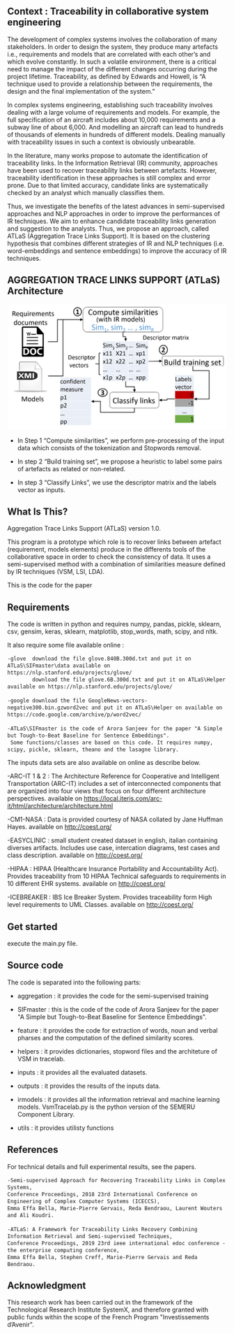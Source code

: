 Context : Traceability in collaborative system engineering
----------------------------------------------------------
The development of complex systems involves the collaboration of many stakeholders. In order to design the system, they produce many artefacts i.e., requirements and models that are correlated with each other’s and which evolve constantly. In such a volatile environment, there is a critical need to manage the impact of the different changes occurring during the project lifetime. Traceability, as defined by Edwards and Howell, is “A technique used to provide a relationship between the requirements, the design and the final implementation of the system.”

In complex systems engineering, establishing such traceability involves dealing with a large volume of requirements and models. For example, the full specification of an aircraft includes about 10,000 requirements and a subway line of about 6,000. And modelling an aircraft can lead to hundreds of thousands of elements in hundreds of different models. Dealing manually with traceability issues in such a context is obviously unbearable.

In the literature, many works propose to automate the identification of traceability links. In the Information Retrieval (IR) community, approaches have been used to recover traceability links between artefacts. However, traceability identification in these approaches is still complex and error prone.  Due to that limited accuracy, candidate links are systematically checked by an analyst which manually classifies them.

Thus, we investigate the benefits of the latest advances in semi-supervised approaches and NLP approaches in order to improve the performances of IR techniques. We aim to enhance candidate traceability links generation and suggestion to the analysts. Thus, we propose an approach, called ATLaS (Aggregation Trace Links Support). It is based on the clustering hypothesis that combines different strategies of IR and NLP techniques (i.e. word-embeddings and sentence embeddings) to improve the accuracy of IR techniques.


AGGREGATION TRACE LINKS SUPPORT (ATLaS) Architecture
----------------------------------------------------

![alt ATLaS Architecture](https://github.com/eleffa/ATLaS/blob/master/Image1.png?raw=true)

- In Step 1 “Compute similarities”, we perform pre-processing of the input data which consists of the tokenization and Stopwords removal.

- In step 2 “Build training set”, we propose a heuristic to label some pairs of artefacts as related or non-related. 		

- In step 3 “Classify Links”, we use the descriptor matrix and the labels vector as inputs.



What Is This?
-------------
Aggregation Trace Links Support (ATLaS) version 1.0.

This program is a prototype which role is to recover links between artefact (requirement, models elements) produce in the differents tools
of the collaborative space in order to check the consistency of data. It uses a semi-supervised method with a combination of similarities 
measure defined by IR techniques (VSM, LSI, LDA).

This is the code for the paper 

Requirements
------------
The code is written in python and requires numpy, pandas, pickle, sklearn, csv, gensim, keras, sklearn, matplotlib, stop_words,
										   math, scipy, and nltk. 


It also require some file available online :

	-glove  download the file glove.840B.300d.txt and put it on ATLaS\SIFmaster\data available on https://nlp.stanford.edu/projects/glove/
		    download the file glove.6B.300d.txt and put it on ATLaS\Helper  available on https://nlp.stanford.edu/projects/glove/
		
	-google download the file GoogleNews-vectors-negative300.bin.gzword2vec and put it on ATLaS\Helper on available on https://code.google.com/archive/p/word2vec/

	-ATLaS\SIFmaster is the code of Arora Sanjeev for the paper "A Simple but Tough-to-Beat Baseline for Sentence Embeddings".
	 Some functions/classes are based on this code. It requires numpy, scipy, pickle, sklearn, theano and the lasagne library. 

The inputs data sets are also available on online as describe below.

-ARC-IT 1 & 2 : The Architecture Reference for Cooperative and Intelligent Transportation (ARC-IT) includes a set 
of interconnected components that are organized into four views that focus on four different architecture perspectives. 
available on https://local.iteris.com/arc-it/html/architecture/architecture.html

-CM1-NASA : Data is provided courtesy of NASA collated by Jane Huffman Hayes. available on http://coest.org/

-EASYCLINIC : small student created dataset in english, italian containing diverses artifacts. Includes use case, intercation diagrams, 
test cases and class description. available on http://coest.org/
  
-HIPAA : HIPAA (Healthcare Insurance Portability and Accountability Act). Provides traceability from 10 HIPAA Technical safeguards 
to requirements in 10 different EHR systems. available on http://coest.org/

-ICEBREAKER : IBS  Ice Breaker System. Provides traceability form High level requirements to UML Classes. available on http://coest.org/
 

Get started
------------
execute the main.py file.


Source code
-----------
The code is separated into the following parts:

- aggregation : it provides the code for the semi-supervised training

- SIFmaster : this is the code of the code of Arora Sanjeev for the paper "A Simple but Tough-to-Beat Baseline for Sentence Embeddings".

- feature : it provides the code for extraction of words, noun and verbal pharses and the computation of the defined similarity scores.

- helpers : it provides dictionaries, stopword files and the architeture of VSM in tracelab.

- inputs : it provides all the evaluated datasets.

- outputs : it provides the results of the inputs data. 

- irmodels : it provides all the information retrieval and machine learning models. VsmTracelab.py is the python version of the SEMERU Component Library.

- utils : it provides utilisty functions

References
----------
For technical details and full experimental results, see the papers.

	-Semi-supervised Approach for Recovering Traceability Links in Complex Systems, 
	Conference Proceedings, 2018 23rd International Conference on Engineering of Complex Computer Systems (ICECCS), 
	Emma Effa Bella, Marie-Pierre Gervais, Reda Bendraou, Laurent Wouters and Ali Koudri.

	-ATLaS: A Framework for Traceability Links Recovery Combining Information Retrieval and Semi-supervised Techniques, 
	Conference Proceedings, 2019 23rd ieee international edoc conference - the enterprise computing conference, 
	Emma Effa Bella, Stephen Creff, Marie-Pierre Gervais and Reda Bendraou.

Acknowledgment
--------------
This research work has been carried out in the framework of the  Technological  Research Institute  SystemX,
and therefore granted with public funds within the scope of the French Program "Investissements d’Avenir".
